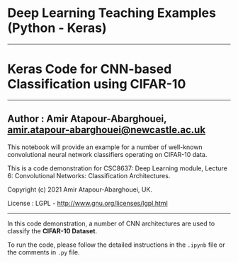 # Deep Learning Teaching Examples (Python - Keras)

---

# Keras Code for CNN-based Classification using CIFAR-10
---

## Author : Amir Atapour-Abarghouei, amir.atapour-abarghouei@newcastle.ac.uk

This notebook will provide an example for a number of well-known convolutional neural network classifiers operating on CIFAR-10 data.

This is a code demonstration for CSC8637: Deep Learning module, Lecture 6: Convolutional Networks: Classification Architectures.

Copyright (c) 2021 Amir Atapour-Abarghouei, UK.

License : LGPL - http://www.gnu.org/licenses/lgpl.html

---

In this code demonstration, a number of CNN architectures are used to classify the **CIFAR-10 Dataset**.

To run the code, please follow the detailed instructions in the `.ipynb` file or the comments in `.py` file.